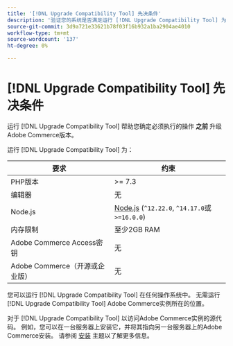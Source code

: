 ```yaml
---
title: '[!DNL Upgrade Compatibility Tool] 先决条件'
description: '验证您的系统是否满足运行 [!DNL Upgrade Compatibility Tool] 为您的Adobe Commerce项目。 '
source-git-commit: 3d9a721e33621b78f03f16b932a1ba2904ae4010
workflow-type: tm+mt
source-wordcount: '137'
ht-degree: 0%

---
```



# [!DNL Upgrade Compatibility Tool] 先决条件

运行 [!DNL Upgrade Compatibility Tool] 帮助您确定必须执行的操作 **之前** 升级Adobe Commerce版本。

运行 [!DNL Upgrade Compatibility Tool] 为：

| **要求** | **约束** |
|----------------|-----------------|
| PHP版本 | >= 7.3 |
| 编辑器 | 无 |
| Node.js | [Node.js](https://nodejs.org/) (`^12.22.0`, `^14.17.0`或 `>=16.0.0`) |
| 内存限制 | 至少2GB RAM |
| Adobe Commerce Access密钥 | 无 |
| Adobe Commerce（开源或企业版） | 无 |

您可以运行 [!DNL Upgrade Compatibility Tool] 在任何操作系统中。 无需运行 [!DNL Upgrade Compatibility Tool] Adobe Commerce实例所在的位置。

对于 [!DNL Upgrade Compatibility Tool] 以访问Adobe Commerce实例的源代码。 例如，您可以在一台服务器上安装它，并将其指向另一台服务器上的Adobe Commerce安装。 请参阅 [安装](../upgrade-compatibility-tool/install.md) 主题以了解更多信息。
